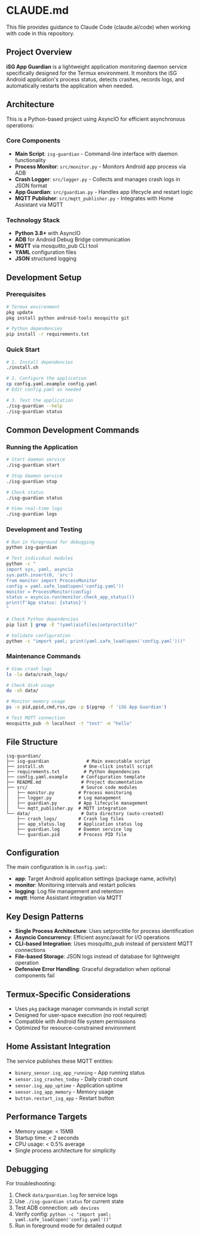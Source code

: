 # CLAUDE.md

This file provides guidance to Claude Code (claude.ai/code) when working with code in this repository.

## Project Overview

**iSG App Guardian** is a lightweight application monitoring daemon service specifically designed for the Termux environment. It monitors the iSG Android application's process status, detects crashes, records logs, and automatically restarts the application when needed.

## Architecture

This is a Python-based project using AsyncIO for efficient asynchronous operations:

### Core Components

- **Main Script**: `isg-guardian` - Command-line interface with daemon functionality
- **Process Monitor**: `src/monitor.py` - Monitors Android app process via ADB
- **Crash Logger**: `src/logger.py` - Collects and manages crash logs in JSON format
- **App Guardian**: `src/guardian.py` - Handles app lifecycle and restart logic
- **MQTT Publisher**: `src/mqtt_publisher.py` - Integrates with Home Assistant via MQTT

### Technology Stack

- **Python 3.8+** with AsyncIO
- **ADB** for Android Debug Bridge communication
- **MQTT** via mosquitto_pub CLI tool
- **YAML** configuration files
- **JSON** structured logging

## Development Setup

### Prerequisites

```bash
# Termux environment
pkg update
pkg install python android-tools mosquitto git

# Python dependencies
pip install -r requirements.txt
```

### Quick Start

```bash
# 1. Install dependencies
./install.sh

# 2. Configure the application
cp config.yaml.example config.yaml
# Edit config.yaml as needed

# 3. Test the application
./isg-guardian --help
./isg-guardian status
```

## Common Development Commands

### Running the Application

```bash
# Start daemon service
./isg-guardian start

# Stop daemon service
./isg-guardian stop

# Check status
./isg-guardian status

# View real-time logs
./isg-guardian logs
```

### Development and Testing

```bash
# Run in foreground for debugging
python isg-guardian

# Test individual modules
python -c "
import sys, yaml, asyncio
sys.path.insert(0, 'src')
from monitor import ProcessMonitor
config = yaml.safe_load(open('config.yaml'))
monitor = ProcessMonitor(config)
status = asyncio.run(monitor.check_app_status())
print(f'App status: {status}')
"

# Check Python dependencies
pip list | grep -E "(yaml|aiofiles|setproctitle)"

# Validate configuration
python -c "import yaml; print(yaml.safe_load(open('config.yaml')))"
```

### Maintenance Commands

```bash
# View crash logs
ls -la data/crash_logs/

# Check disk usage
du -sh data/

# Monitor memory usage
ps -o pid,ppid,cmd,rss,cpu -p $(pgrep -f 'iSG App Guardian')

# Test MQTT connection
mosquitto_pub -h localhost -t "test" -m "hello"
```

## File Structure

```
isg-guardian/
├── isg-guardian              # Main executable script
├── install.sh               # One-click install script
├── requirements.txt         # Python dependencies
├── config.yaml.example     # Configuration template
├── README.md               # Project documentation
├── src/                    # Source code modules
│   ├── monitor.py         # Process monitoring
│   ├── logger.py          # Log management
│   ├── guardian.py        # App lifecycle management
│   └── mqtt_publisher.py  # MQTT integration
└── data/                   # Data directory (auto-created)
    ├── crash_logs/        # Crash log files
    ├── app_status.log     # Application status log
    ├── guardian.log       # Daemon service log
    └── guardian.pid       # Process PID file
```

## Configuration

The main configuration is in `config.yaml`:

- **app**: Target Android application settings (package name, activity)
- **monitor**: Monitoring intervals and restart policies
- **logging**: Log file management and retention
- **mqtt**: Home Assistant integration via MQTT

## Key Design Patterns

- **Single Process Architecture**: Uses setproctitle for process identification
- **Asyncio Concurrency**: Efficient async/await for I/O operations  
- **CLI-based Integration**: Uses mosquitto_pub instead of persistent MQTT connections
- **File-based Storage**: JSON logs instead of database for lightweight operation
- **Defensive Error Handling**: Graceful degradation when optional components fail

## Termux-Specific Considerations

- Uses `pkg` package manager commands in install script
- Designed for user-space execution (no root required)
- Compatible with Android file system permissions
- Optimized for resource-constrained environment

## Home Assistant Integration

The service publishes these MQTT entities:
- `binary_sensor.isg_app_running` - App running status
- `sensor.isg_crashes_today` - Daily crash count  
- `sensor.isg_app_uptime` - Application uptime
- `sensor.isg_app_memory` - Memory usage
- `button.restart_isg_app` - Restart button

## Performance Targets

- Memory usage: < 15MB
- Startup time: < 2 seconds
- CPU usage: < 0.5% average
- Single process architecture for simplicity

## Debugging

For troubleshooting:
1. Check `data/guardian.log` for service logs
2. Use `./isg-guardian status` for current state
3. Test ADB connection: `adb devices`
4. Verify config: `python -c "import yaml; yaml.safe_load(open('config.yaml'))"`
5. Run in foreground mode for detailed output